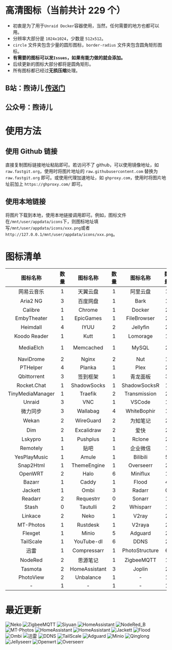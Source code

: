# 高清图标（当前共计 229 个）

- 初衷是为了用于`Unraid Docker`容器使用，当然，任何需要的地方也都可以用。
- 分辨率大部分是 `1024x1024`，少数是 `512x512`。
- `circle` 文件夹包含少量的圆形图标，`border-radius` 文件夹包含圆角矩形图标。
- **有需要的图标可以发`Issues`，如果有能力做的就会添加。**
- 后续更新的图标大部分都将是圆角矩形。
- 所有图标都已经过**无损压缩**处理。

## **B站：煦诗儿 [传送门](https://space.bilibili.com/32313260)**
## **公众号：煦诗儿**

# 使用方法

## 使用 Github 链接
直接复制图标链接地址粘贴即可。若访问不了 github，可以使用镜像地址，如 `raw.fastgit.org`，使用时将图片地址的 `raw.githubusercontent.com` 替换为 `raw.fastgit.org` 即可。或使用代理加速地址，如 `ghproxy.com`，使用时将图片地址前加上 `https://ghproxy.com/` 即可。

## 使用本地链接
将图片下载到本地，使用本地链接调用即可。例如，图标文件在`/mnt/user/appdata/icons`下，则图标地址填写`/mnt/user/appdata/icons/xxx.png`或者`http://127.0.0.1/mnt/user/appdata/icons/xxx.png`。

# 图标清单

|图标名称|数量|图标名称|数量|图标名称|数量|图标名称|数量|
|:--:|:--:|:--:|:--:|:--:|:--:|:--:|:--:|
|网易云音乐|1|天翼云盘|1|阿里云盘|1|Alist|1|
|Aria2 NG|3|百度网盘|1|Bark|1|Bitwarden|1|
|Calibre|1|Chrome|1|Docker|2|Draw.io|1|
|EmbyTheater|1|EpicGames|1|FileBrowser|2|FreshRSS|3|
|Heimdall|4|IYUU|2|Jellyfin|2|可道云|1|
|Koodo Reader|1|Kutt|1|Lomorage|1|MariaDB|2|
|MediaElch|1|Memcached|1|MySQL|2|Nginx Proxy Manager|4|
|NaviDrome|2|Nginx|2|Nut|1|PhpMyAdmin|2|
|PTHelper|4|Planka|1|Plex|2|Portainer|2|
|Qbittorrent|3|签到框架|1|青龙面板|3|Redis|1|
|Rocket.Chat|1|ShadowSocks|1|ShadowSocksR|1|Syncthing|3|
|TinyMediaManager|1|Traefik|2|Transmission|2|UnlockMusic|2|
|Unraid|3|VNC|1|VSCode|1|Vertex|2|
|微力同步|3|Wallabag|4|WhiteBophir|1|Webdav|2|
|Wekan|2|WireGuard|2|为知笔记|2|ZeroTier|1|
|Dim|2|Excalidraw|2|爱快|2|Komga|2|
|Lskypro|1|Pushplus|1|Rclone|2|RcloneBrowser|1|
|Remotely|1|贴吧|1|企业微信|1|Chevereto|1|
|YesPlayMusic|1|Amule|1|Bilibili|5|MovieRobot|2|
|Snap2Html|1|ThemeEngine|1|Overseerr|2|Jellyseerr|2|
|OpenWRT|2|Halo|6|Miniflux|1|PostgreSQL|2|
|Bazarr|1|Caddy|1|Flood|4|Lidarr|2|
|Jackett|1|Ombi|3|Radarr|0|Prowlarr|2|
|Readarr|2|Requestrr|0|Sonarr|1|Sabnzbd|0|
|Stash|0|Tautulli|2|Whisparr|1|Cloudflare|0|
|Linkace|2|Neko|1|V2ray|2|思源笔记|1|
|MT-Photos|1|Rustdesk|1|V2raya|2|NasTools|1|
|Flexget|1|Minio|5|Adguard|2|Ombi|3|
|TailScale|1|YouTube-dl|6|DDNS|2|Clash|1|
|迅雷|1|Compressarr|1|PhotoStructure|6|PhotoPrism|9|
|NodeRed|2|思源笔记|1|ZigbeeMQTT|1|TasmoAdmin|1|
|Tasmota|2|HomeAssistant|3|Joplin|2|OnlyOffice|2|
|PhotoView|2|Unbalance|1|-|1|-|1|
|-|1|-|1|-|1|-|1|

# 最近更新

![Neko](https://ghproxy.com/https://raw.githubusercontent.com/xushier/HD-Icons/main/border-radius/Neko.png)
![ZigbeeMQTT](https://ghproxy.com/https://raw.githubusercontent.com/xushier/HD-Icons/main/border-radius/ZigbeeMQTT.png)
![Siyuan](https://ghproxy.com/https://raw.githubusercontent.com/xushier/HD-Icons/main/border-radius/Siyuan.png)
![HomeAssistant](https://ghproxy.com/https://raw.githubusercontent.com/xushier/HD-Icons/main/border-radius/HA_B.png)
![NodeRed_B](https://ghproxy.com/https://raw.githubusercontent.com/xushier/HD-Icons/main/border-radius/NodeRed_B.png)
![MT-Photos](https://ghproxy.com/https://raw.githubusercontent.com/xushier/HD-Icons/main/border-radius/MT-Photos.png)
![HomeAssistant](https://ghproxy.com/https://raw.githubusercontent.com/xushier/HD-Icons/main/border-radius/HA_A.png)
![HomeAssistant](https://ghproxy.com/https://raw.githubusercontent.com/xushier/HD-Icons/main/border-radius/HA_C.png)
![Jackett](https://ghproxy.com/https://raw.githubusercontent.com/xushier/HD-Icons/main/border-radius/Jackett.png)
![Flood](https://ghproxy.com/https://raw.githubusercontent.com/xushier/HD-Icons/main/border-radius/Flood_A.png)
![Ombi](https://ghproxy.com/https://raw.githubusercontent.com/xushier/HD-Icons/main/border-radius/Ombi_A.png)
![迅雷](https://ghproxy.com/https://raw.githubusercontent.com/xushier/HD-Icons/main/border-radius/Xunlei.png)
![DDNS](https://ghproxy.com/https://raw.githubusercontent.com/xushier/HD-Icons/main/border-radius/DDNS.png)
![TailScale](https://ghproxy.com/https://raw.githubusercontent.com/xushier/HD-Icons/main/border-radius/Tailscale.png)
![Adguard](https://ghproxy.com/https://raw.githubusercontent.com/xushier/HD-Icons/main/border-radius/Adguard_B.png)
![Minio](https://ghproxy.com/https://raw.githubusercontent.com/xushier/HD-Icons/main/border-radius/Minio_B.png)
![Qinglong](https://ghproxy.com/https://raw.githubusercontent.com/xushier/HD-Icons/main/border-radius/Qinglong_B.png)
![Jellyseerr](https://ghproxy.com/https://raw.githubusercontent.com/xushier/HD-Icons/main/border-radius/Jellyseerr.png)
![Openwrt](https://ghproxy.com/https://raw.githubusercontent.com/xushier/HD-Icons/main/border-radius/Openwrt_B.png)
![Overseerr](https://ghproxy.com/https://raw.githubusercontent.com/xushier/HD-Icons/main/border-radius/Overseerr.png)
